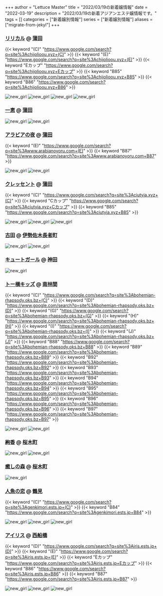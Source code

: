 +++
author = "Lettuce Master"
title = "2022/03/19の新着嬢情報"
date = "2022-03-19"
description = "2022/03/19の新着アジアンエステ嬢情報です。"
tags = []
categories = ["新着嬢別情報"]
series = ["新着嬢別情報"]
aliases = ["migrate-from-jekyl"]
+++
### [リリカル](http://chijolioou.xyz/) @ [蒲田](/post/kamata)
{{< keyword "(C)" "https://www.google.com/search?q=site%3Achijolioou.xyz+(C)" >}} {{< keyword "(E)" "https://www.google.com/search?q=site%3Achijolioou.xyz+(E)" >}} {{< keyword "Eカップ" "https://www.google.com/search?q=site%3Achijolioou.xyz+Eカップ" >}} {{< keyword "B85" "https://www.google.com/search?q=site%3Achijolioou.xyz+B85" >}} {{< keyword "B86" "https://www.google.com/search?q=site%3Achijolioou.xyz+B86" >}} 

![new_girl](https://i.imgur.com/kmTNJIs.jpeg)
![new_girl](https://i.imgur.com/zzPZIrK.jpeg)
![new_girl](https://i.imgur.com/ftycEYb.jpeg)
![new_girl](https://i.imgur.com/OWK9pUk.jpeg)
### [一恵](http://kazue.me-es.com/) @ [蒲田](/post/kamata)


![new_girl](https://i.imgur.com/yQfHwAe.jpeg)
![new_girl](https://i.imgur.com/N0pjZZw.jpeg)
### [アラビアの夜](http://www.arabianoyoru.com/) @ [蒲田](/post/kamata)
{{< keyword "(E)" "https://www.google.com/search?q=site%3Awww.arabianoyoru.com+(E)" >}} {{< keyword "B87" "https://www.google.com/search?q=site%3Awww.arabianoyoru.com+B87" >}} 

![new_girl](https://i.imgur.com/0P0ecfP.jpeg)
![new_girl](https://i.imgur.com/cxGSOqp.jpeg)
### [クレッセント](http://ciutyia.xyz/) @ [蒲田](/post/kamata)
{{< keyword "(C)" "https://www.google.com/search?q=site%3Aciutyia.xyz+(C)" >}} {{< keyword "Cカップ" "https://www.google.com/search?q=site%3Aciutyia.xyz+Cカップ" >}} {{< keyword "B85" "https://www.google.com/search?q=site%3Aciutyia.xyz+B85" >}} 

![new_girl](https://i.imgur.com/oZLSJmV.jpeg)
![new_girl](https://i.imgur.com/c0ebgC6.jpeg)
![new_girl](https://i.imgur.com/ZBHaEH5.jpeg)
### [古田](http://furuta-massage.work/) @ [伊勢佐木長者町](/post/isesakityoja)


![new_girl](https://i.imgur.com/Dy32pvG.jpeg)
![new_girl](https://i.imgur.com/04Kvman.jpeg)
### [キュートガール](http://loman.ies.fun/) @ [神田](/post/kanda)


![new_girl](https://i.imgur.com/0Ud1lZe.jpeg)
### [トー横キッズ](http://bohemian-rhapsody.oks.bz/) @ [南林間](/post/minamirinkan)
{{< keyword "(C)" "https://www.google.com/search?q=site%3Abohemian-rhapsody.oks.bz+(C)" >}} {{< keyword "(D)" "https://www.google.com/search?q=site%3Abohemian-rhapsody.oks.bz+(D)" >}} {{< keyword "(G)" "https://www.google.com/search?q=site%3Abohemian-rhapsody.oks.bz+(G)" >}} {{< keyword "(H)" "https://www.google.com/search?q=site%3Abohemian-rhapsody.oks.bz+(H)" >}} {{< keyword "(I)" "https://www.google.com/search?q=site%3Abohemian-rhapsody.oks.bz+(I)" >}} {{< keyword "(J)" "https://www.google.com/search?q=site%3Abohemian-rhapsody.oks.bz+(J)" >}} {{< keyword "B88" "https://www.google.com/search?q=site%3Abohemian-rhapsody.oks.bz+B88" >}} {{< keyword "B89" "https://www.google.com/search?q=site%3Abohemian-rhapsody.oks.bz+B89" >}} {{< keyword "B92" "https://www.google.com/search?q=site%3Abohemian-rhapsody.oks.bz+B92" >}} {{< keyword "B93" "https://www.google.com/search?q=site%3Abohemian-rhapsody.oks.bz+B93" >}} {{< keyword "B94" "https://www.google.com/search?q=site%3Abohemian-rhapsody.oks.bz+B94" >}} {{< keyword "B95" "https://www.google.com/search?q=site%3Abohemian-rhapsody.oks.bz+B95" >}} {{< keyword "B96" "https://www.google.com/search?q=site%3Abohemian-rhapsody.oks.bz+B96" >}} {{< keyword "B97" "https://www.google.com/search?q=site%3Abohemian-rhapsody.oks.bz+B97" >}} 

![new_girl](https://i.imgur.com/misWPTi.jpeg)
![new_girl](https://i.imgur.com/PyL40uA.jpeg)
### [絢香](http://s-ayaka.work/) @ [桜木町](/post/sakuragicho)


![new_girl](https://i.imgur.com/jvpT2bT.jpeg)
![new_girl](https://i.imgur.com/tWJ3rpr.jpeg)
### [癒しの森](http://healing-forest.work/) @ [桜木町](/post/sakuragicho)


![new_girl](https://i.imgur.com/MthkTEy.png)
### [人魚の恋](http://genkimori.ests.jp/) @ [鶴見](/post/tsurumi)
{{< keyword "(C)" "https://www.google.com/search?q=site%3Agenkimori.ests.jp+(C)" >}} {{< keyword "B84" "https://www.google.com/search?q=site%3Agenkimori.ests.jp+B84" >}} 

![new_girl](https://i.imgur.com/NzH4edm.jpeg)
![new_girl](https://i.imgur.com/q8Hew6y.jpeg)
![new_girl](https://i.imgur.com/sYytzCn.jpeg)
### [アイリス](https://iris.ests.jp/) @ [西船橋](/post/nishifunabashi)
{{< keyword "(D)" "https://www.google.com/search?q=site%3Airis.ests.jp+(D)" >}} {{< keyword "(E)" "https://www.google.com/search?q=site%3Airis.ests.jp+(E)" >}} {{< keyword "Eカップ" "https://www.google.com/search?q=site%3Airis.ests.jp+Eカップ" >}} {{< keyword "B86" "https://www.google.com/search?q=site%3Airis.ests.jp+B86" >}} {{< keyword "B87" "https://www.google.com/search?q=site%3Airis.ests.jp+B87" >}} 

![new_girl](https://iris.ests.jp/photos/sites/58/2021/01/2021011718151096-302x381.jpeg_302X450.jpeg)
![new_girl](https://iris.ests.jp/photos/sites/58/2022/03/2022031910303469.jpeg_302X450.jpeg)
![new_girl](https://iris.ests.jp/photos/sites/58/2022/03/2022031910341987.jpeg_302X450.jpeg)
